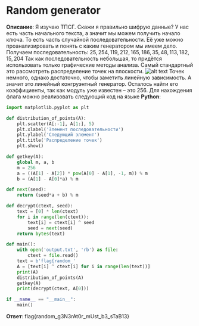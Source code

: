 # Random generator
**Описание**: Я изучаю ТПСГ. Скажи я правильно шифрую данные?
У нас есть часть начального текста, а значит мы можем получить начало ключа. То есть часть случайной последовательности. Её уже можно проанализировать и понять с каким генератором мы имеем дело. 
Получаем последовательность: $25, 254, 119, 212, 165, 186, 35, 48, 113, 182, 15, 204$
Так как последовательность небольшая, то придётся использовать только графические методы анализа. Самый стандартный это рассмотреть распределение точек на плоскости.
![alt text](image-3.png)
Точек немного, однако достаточно, чтобы заметить линейную зависимость. А значит это линейный конгруэнтный генератор. Осталось найти его коэффициенты, так как модуль уже известен – это 256.
Для нахождения флага можно реализовать следующий код на языке **Python**:
```python
import matplotlib.pyplot as plt

def distribution_of_points(A):
    plt.scatter(A[:-1], A[1:], 5)
    plt.xlabel('Элемент последовательности')
    plt.ylabel('Следующий элемент')
    plt.title('Распределение точек')
    plt.show()

def getkey(A):
    global m, a, b
    m = 256
    a = ((A[1] - A[2]) * pow(A[0] - A[1], -1, m)) % m
    b = (A[1] - A[0]*a) % m

def next(seed):
    return (seed*a + b) % m

def decrypt(ctext, seed):
    text = [0] * len(ctext)
    for i in range(len(ctext)):
        text[i] = ctext[i] ^ seed
        seed = next(seed)
    return bytes(text)

def main():
    with open('output.txt', 'rb') as file:
        ctext = file.read()
    text = b'flag{random_'
    A = [text[i] ^ ctext[i] for i in range(len(text))]
    print(A)
    distribution_of_points(A)
    getkey(A)
    print(decrypt(ctext, A[0]))

if __name__ == "__main__":
    main()
```
**Ответ**: flag{random_g3N3rAt0r_mUst_b3_sTaB13}
